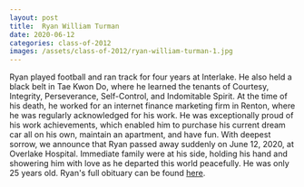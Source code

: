 ```yaml
---
layout: post
title:  Ryan William Turman
date: 2020-06-12
categories: class-of-2012
images: /assets/class-of-2012/ryan-william-turman-1.jpg
---
```

Ryan played football and ran track for four years at Interlake. He also held a black belt in Tae Kwon Do, where he learned the tenants of Courtesy, Integrity, Perseverance, Self-Control, and Indomitable Spirit. At the time of his death, he worked for an internet finance marketing firm in Renton, where he was regularly acknowledged for his work. He was exceptionally proud of his work achievements, which enabled him to purchase his current dream car all on his own, maintain an apartment, and have fun. With deepest sorrow, we announce that Ryan passed away suddenly on June 12, 2020, at Overlake Hospital. Immediate family were at his side, holding his hand and showering him with love as he departed this world peacefully. He was only 25 years old. Ryan's full obituary can be found [here](https://tinyurl.com/yyknjxvz).
